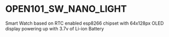 # OPEN101_SW_NANO_LIGHT
Smart Watch based on RTC enabled esp8266 chipset with 64x128px OLED display powering up with 3.7v of Li-ion Battery
